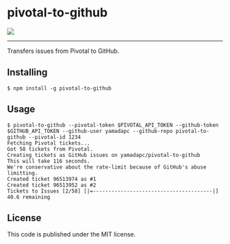 pivotal-to-github
=================
![]([![npm](https://img.shields.io/npm/dm/pivotal-to-github.svg)]())
- - -
Transfers issues from Pivotal to GitHub.

## Installing
```
$ npm install -g pivotal-to-github
```

## Usage
```
$ pivotal-to-github --pivotal-token $PIVOTAL_API_TOKEN --github-token $GITHUB_API_TOKEN --github-user yamadapc --github-repo pivotal-to-github --pivotal-id 1234
Fetching Pivotal tickets...
Got 58 tickets from Pivotal.
Creating tickets as GitHub issues on yamadapc/pivotal-to-github
This will take 116 seconds.
We're conservative about the rate-limit because of GitHub's abuse limitting.
Created ticket 96513974 as #1
Created ticket 96513952 as #2
Tickets to Issues [2/58] [|=---------------------------------------|] 40.6 remaining
```

## License
This code is published under the MIT license.

